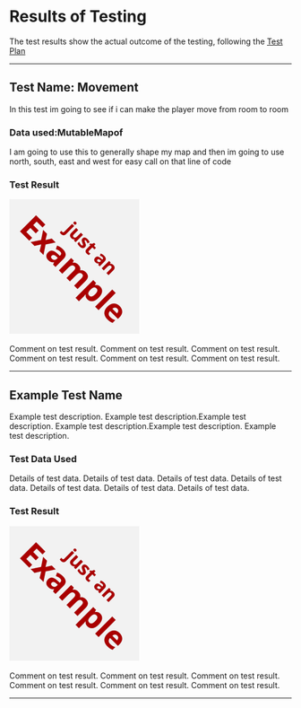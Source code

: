 # Results of Testing

The test results show the actual outcome of the testing, following the [Test Plan](test-plan.md)

---

## Test Name: Movement 

In this test im going to see if i can make the player move from room to room 
### Data used:MutableMapof<string>

I am going to use this to generally shape my map and then im going to use north, south, east and west for easy call on that line of code 

### Test Result

![example.png](screenshots/example.png)

Comment on test result. Comment on test result. Comment on test result. Comment on test result. Comment on test result. Comment on test result.

---

## Example Test Name

Example test description. Example test description.Example test description. Example test description.Example test description. Example test description.

### Test Data Used

Details of test data. Details of test data. Details of test data. Details of test data. Details of test data. Details of test data. Details of test data.

### Test Result

![example.png](screenshots/example.png)

Comment on test result. Comment on test result. Comment on test result. Comment on test result. Comment on test result. Comment on test result.

---

